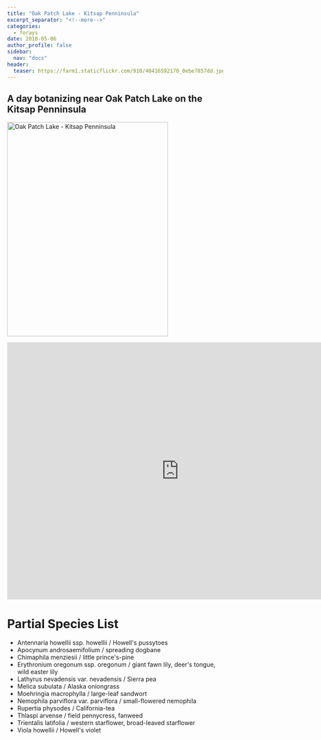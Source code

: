 ```yaml
---
title: "Oak Patch Lake - Kitsap Penninsula"
excerpt_separator: "<!--more-->"
categories:
  - forays
date: 2018-05-06
author_profile: false
sidebar:
  nav: "docs"
header:
  teaser: https://farm1.staticflickr.com/910/40416592170_0ebe7857dd.jpg
---
```


## A day botanizing near Oak Patch Lake on the Kitsap Penninsula


<a data-flickr-embed="true"  href="https://www.flickr.com/photos/156212250@N04/albums/72157667122889887" title="Oak Patch Lake - Kitsap Penninsula"><img src="https://farm1.staticflickr.com/949/42223713301_6ad9371947_k.jpg" width="375" height="500" alt="Oak Patch Lake - Kitsap Penninsula"></a><script async src="//embedr.flickr.com/assets/client-code.js" charset="utf-8"></script>



<iframe width="800" height="600" frameborder="0" scrolling="no" allowfullscreen src="http://www.arcgis.com/apps/webappviewer/index.html?id=caaf617bce164d60b4a4b87e7e5937c4&extent=-13684126.432%2C6019446.9619%2C-13681317.3713%2C6021104.6899%2C102100"></iframe>


# Partial Species List
- Antennaria howellii ssp. howellii / Howell's pussytoes
- Apocynum androsaemifolium / spreading dogbane
- Chimaphila menziesii / little prince's-pine
- Erythronium oregonum ssp. oregonum / giant fawn lily, deer's tongue, wild easter lily
- Lathyrus nevadensis var. nevadensis / Sierra pea
- Melica subulata / Alaska oniongrass
- Moehringia macrophylla / large-leaf sandwort
- Nemophila parviflora var. parviflora / small-flowered nemophila
- Rupertia physodes / California-tea
- Thlaspi arvense / field pennycress, fanweed
- Trientalis latifolia / western starflower, broad-leaved starflower
- Viola howellii / Howell's violet



